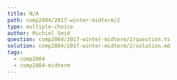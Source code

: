 ```yaml
---
title: N/A
path: comp2804/2017-winter-midterm/2
type: multiple-choice
author: Michiel Smid
question: comp2804/2017-winter-midterm/2/question.ts
solution: comp2804/2017-winter-midterm/2/solution.md
tags:
  - comp2804
  - comp2804-midterm
---
```

